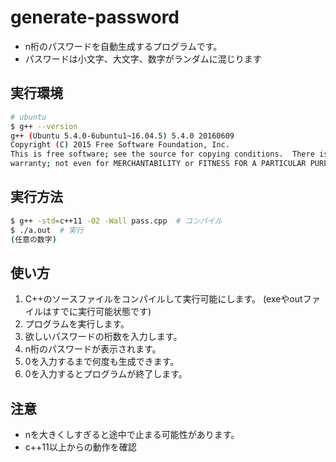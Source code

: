 # generate-password
- n桁のパスワードを自動生成するプログラムです。
- パスワードは小文字、大文字、数字がランダムに混じります

## 実行環境
```bash
# ubuntu
$ g++ --version
g++ (Ubuntu 5.4.0-6ubuntu1~16.04.5) 5.4.0 20160609
Copyright (C) 2015 Free Software Foundation, Inc.
This is free software; see the source for copying conditions.  There is NO
warranty; not even for MERCHANTABILITY or FITNESS FOR A PARTICULAR PURPOSE.
```

## 実行方法
```bash
$ g++ -std=c++11 -O2 -Wall pass.cpp  # コンパイル
$ ./a.out  # 実行
(任意の数字)
```

## 使い方
1. C++のソースファイルをコンパイルして実行可能にします。
(exeやoutファイルはすでに実行可能状態です)
2. プログラムを実行します。
3. 欲しいパスワードの桁数を入力します。
4. n桁のパスワードが表示されます。
5. 0を入力するまで何度も生成できます。
6. 0を入力するとプログラムが終了します。

## 注意
- nを大きくしすぎると途中で止まる可能性があります。
- c++11以上からの動作を確認
